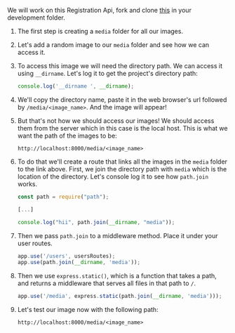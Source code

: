 We will work on this Registration Api, fork and clone [this](https://github.com/JoinCODED/Demo-Express-M4-HandlingFiles-noSQL) in your development folder.

1. The first step is creating a `media` folder for all our images.

2. Let's add a random image to our `media` folder and see how we can access it.

3. To access this image we will need the directory path. We can access it using `__dirname`. Let's log it to get the project's directory path:

   ```javascript
   console.log('__dirname ', __dirname);
   ```

4. We'll copy the directory name, paste it in the web browser's url followed by `/media/<image_name>`. And the image will appear!

5. But that's not how we should access our images! We should access them from the server which in this case is the local host. This is what we want the path of the images to be:

   `http://localhost:8000/media/<image_name>`

6. To do that we'll create a route that links all the images in the `media` folder to the link above. First, we join the directory path with `media` which is the location of the directory. Let's console log it to see how `path.join` works.

   ```javascript
   const path = require("path");

   [...]

   console.log("hii", path.join(__dirname, "media"));
   ```

7. Then we pass `path.join` to a middleware method. Place it under your user routes.

   ```javascript
   app.use('/users', usersRoutes);
   app.use(path.join(__dirname, 'media'));
   ```

8. Then we use `express.static()`, which is a function that takes a path, and returns a middleware that serves all files in that path to `/`.

   ```javascript
   app.use('/media', express.static(path.join(__dirname, 'media')));
   ```

9. Let's test our image now with the following path:

   `http://localhost:8000/media/<image_name>`
